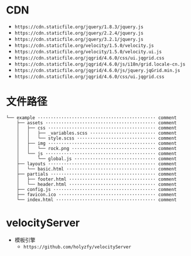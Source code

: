 # CDN

- `https://cdn.staticfile.org/jquery/1.8.3/jquery.js`
- `https://cdn.staticfile.org/jquery/2.2.4/jquery.js`
- `https://cdn.staticfile.org/jquery/3.2.1/jquery.js`
- `https://cdn.staticfile.org/velocity/1.5.0/velocity.js`
- `https://cdn.staticfile.org/velocity/1.5.0/velocity.ui.js`
- `https://cdn.staticfile.org/jqgrid/4.6.0/css/ui.jqgrid.css`
- `https://cdn.staticfile.org/jqgrid/4.6.0/js/i18n/grid.locale-cn.js`
- `https://cdn.staticfile.org/jqgrid/4.6.0/js/jquery.jqGrid.min.js`
- `https://cdn.staticfile.org/jqgrid/4.6.0/css/ui.jqgrid.css`


# 文件路径

```
└── example ············································· comment
    ├── assets ·········································· comment
    │   ├── css ········································· comment
    │   │   ├── _variables.scss ························· comment
    │   │   └── style.scss ······························ comment
    │   ├── img ········································· comment
    │   │   └── rock.png ································ comment
    │   └── js ·········································· comment
    │       └── global.js ······························· comment
    ├── layouts ········································· comment
    │   └── basic.html ·································· comment
    ├── partials ········································ comment
    │   ├── footer.html ································· comment
    │   └── header.html ································· comment
    ├── config.js ······································· comment
    ├── favicon.ico ····································· comment
    └── index.html ······································ comment
```

# velocityServer
- 模板引擎
    + `https://github.com/holyzfy/velocityServer`